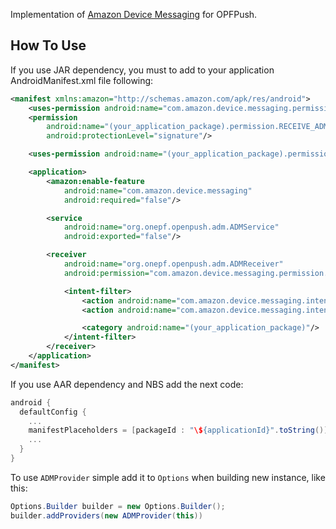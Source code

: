 Implementation of [Amazon Device Messaging][1] for OPFPush.

## How To Use

If you use JAR dependency, you must to add to your application AndroidManifest.xml file following:

```xml
<manifest xmlns:amazon="http://schemas.amazon.com/apk/res/android">
    <uses-permission android:name="com.amazon.device.messaging.permission.RECEIVE"/>
    <permission
        android:name="(your_application_package).permission.RECEIVE_ADM_MESSAGE"
        android:protectionLevel="signature"/>

    <uses-permission android:name="(your_application_package).permission.RECEIVE_ADM_MESSAGE"/>

    <application>
        <amazon:enable-feature
            android:name="com.amazon.device.messaging"
            android:required="false"/>

        <service
            android:name="org.onepf.openpush.adm.ADMService"
            android:exported="false"/>

        <receiver
            android:name="org.onepf.openpush.adm.ADMReceiver"
            android:permission="com.amazon.device.messaging.permission.SEND">

            <intent-filter>
                <action android:name="com.amazon.device.messaging.intent.REGISTRATION"/>
                <action android:name="com.amazon.device.messaging.intent.RECEIVE"/>

                <category android:name="(your_application_package)"/>
            </intent-filter>
        </receiver>
    </application>
</manifest>
```

If you use AAR dependency and NBS add the next code:

```groovy
android {
  defaultConfig {
    ...
    manifestPlaceholders = [packageId : "\${applicationId}".toString()]
    ...
  }
}
```

To use `ADMProvider` simple add it to `Options` when building new instance, like this:

```java
Options.Builder builder = new Options.Builder();
builder.addProviders(new ADMProvider(this))
```

[1]: https://developer.amazon.com/appsandservices/apis/engage/device-messaging
